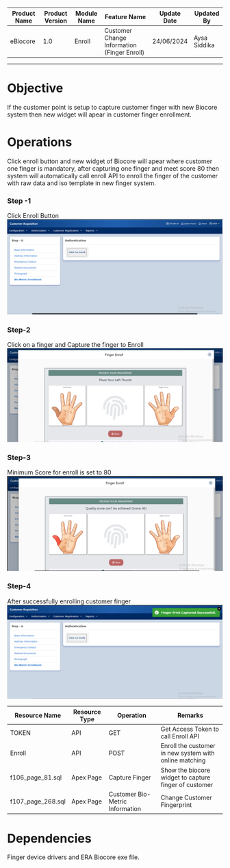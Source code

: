 

| Product Name | Product Version | Module Name | Feature Name | Update Date | Updated By
|---|---|---|---|---|---|
| eBiocore | 1.0 | Enroll | Customer Change Information (Finger Enroll) | 24/06/2024 | Aysa Siddika

***

# Objective
If the customer point is setup to capture customer finger with new Biocore system then new widget will apear in customer finger enrollment.

# Operations
Click enroll button and new widget of Biocore will apear where customer one finger is mandatory, after capturing one finger and meet score 80 then system will automatically call enroll API to enroll the finger of the customer with raw data and iso template in new finger system.
### Step -1
Click Enroll Button
![Click Enroll Button](images/ChangeE1.png)
### Step-2
Click on a finger and Capture the finger to Enroll
![Capture Finger](images/ChangeE2.png)
### Step-3
Minimum Score for enroll is set to 80
![After successfully enrolling customer finger](images/ChangeE3.png)
### Step-4
After successfully enrolling customer finger
![After successfully enrolling customer finger](images/ChangeE4.png)

| Resource Name | Resource Type | Operation | Remarks | 
|---|---|---|---|
| TOKEN | API | GET | Get Access Token to call Enroll API
| Enroll | API | POST | Enroll the customer in new system with online matching
| f106_page_81.sql | Apex Page | Capture Finger | Show the biocore widget to capture finger of customer
|f107_page_268.sql|Apex Page | Customer Bio-Metric Information | Change Customer Fingerprint 
# Dependencies
Finger device drivers and ERA Biocore exe file.
